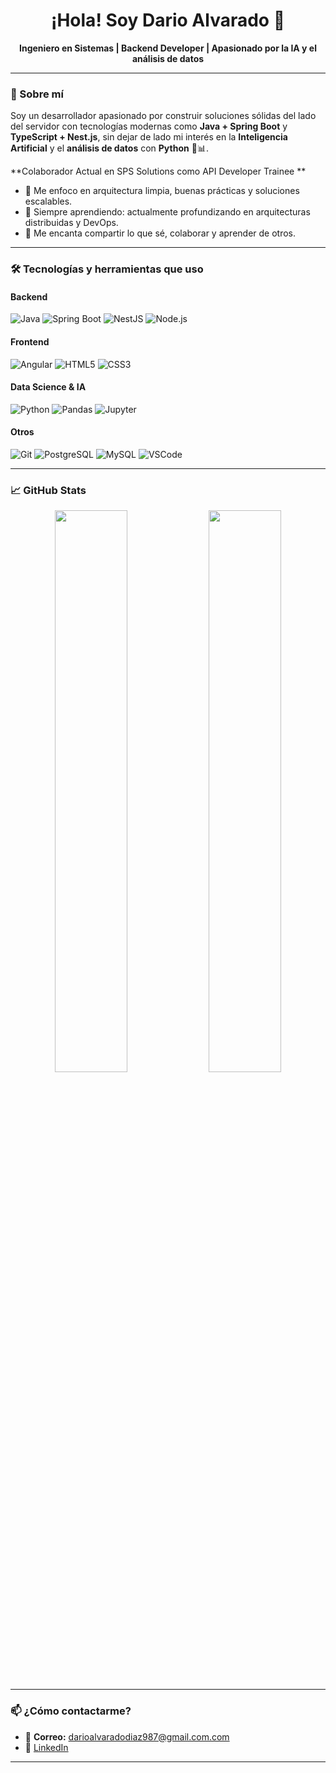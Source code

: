 <h1 align="center">¡Hola! Soy Dario Alvarado 👋</h1>

<p align="center">
  <b>Ingeniero en Sistemas | Backend Developer | Apasionado por la IA y el análisis de datos</b>
</p>

---

### 🚀 Sobre mí

Soy un desarrollador apasionado por construir soluciones sólidas del lado del servidor con tecnologías modernas como **Java + Spring Boot** y **TypeScript + Nest.js**, sin dejar de lado mi interés en la **Inteligencia Artificial** y el **análisis de datos** con **Python** 🧠📊.



**Colaborador Actual en SPS Solutions como API Developer Trainee ** 

- 🎯 Me enfoco en arquitectura limpia, buenas prácticas y soluciones escalables.
- 🧠 Siempre aprendiendo: actualmente profundizando en arquitecturas distribuidas y DevOps.
- 💬 Me encanta compartir lo que sé, colaborar y aprender de otros.

---

### 🛠️ Tecnologías y herramientas que uso

#### Backend
![Java](https://img.shields.io/badge/Java-007396?style=for-the-badge&logo=java&logoColor=white)
![Spring Boot](https://img.shields.io/badge/Spring_Boot-6DB33F?style=for-the-badge&logo=spring-boot&logoColor=white)
![NestJS](https://img.shields.io/badge/NestJS-E0234E?style=for-the-badge&logo=nestjs&logoColor=white)
![Node.js](https://img.shields.io/badge/Node.js-339933?style=for-the-badge&logo=nodedotjs&logoColor=white)

#### Frontend
![Angular](https://img.shields.io/badge/Angular-DD0031?style=for-the-badge&logo=angular&logoColor=white)
![HTML5](https://img.shields.io/badge/HTML5-E34F26?style=for-the-badge&logo=html5&logoColor=white)
![CSS3](https://img.shields.io/badge/CSS3-1572B6?style=for-the-badge&logo=css3&logoColor=white)

#### Data Science & IA
![Python](https://img.shields.io/badge/Python-3776AB?style=for-the-badge&logo=python&logoColor=white)
![Pandas](https://img.shields.io/badge/Pandas-150458?style=for-the-badge&logo=pandas&logoColor=white)
![Jupyter](https://img.shields.io/badge/Jupyter-F37626?style=for-the-badge&logo=jupyter&logoColor=white)

#### Otros
![Git](https://img.shields.io/badge/Git-F05032?style=for-the-badge&logo=git&logoColor=white)
![PostgreSQL](https://img.shields.io/badge/PostgreSQL-316192?style=for-the-badge&logo=postgresql&logoColor=white)
![MySQL](https://img.shields.io/badge/MySQL-005C84?style=for-the-badge&logo=mysql&logoColor=white)
![VSCode](https://img.shields.io/badge/VS_Code-007ACC?style=for-the-badge&logo=visual-studio-code&logoColor=white)

---

### 📈 GitHub Stats

<p align="center">
  <img width="48%" src="https://github-readme-stats.vercel.app/api?username=DarioAlvaDi&show_icons=true&theme=radical" />
  <img width="48%" src="https://github-readme-stats.vercel.app/api/top-langs/?username=DarioAlvaDi&layout=compact&theme=radical" />
</p>

---

### 📫 ¿Cómo contactarme?

- 📧 **Correo:** darioalvaradodiaz987@gmail.com.com  
- 💼 [LinkedIn](https://www.linkedin.com/in/dario-alvarado-diaz-4a1683258/)  
---

> 
